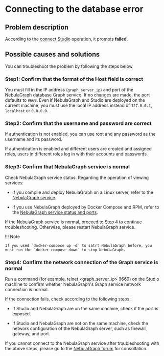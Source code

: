 # Connecting to the database error

## Problem description

According to the [connect Studio](../deploy-connect/st-ug-connect.md) operation, it prompts **failed**.

## Possible causes and solutions

You can troubleshoot the problem by following the steps below.

### Step1: Confirm that the format of the **Host** field is correct

You must fill in the IP address (`graph_server_ip`) and port of the NebulaGraph database Graph service. If no changes are made, the port defaults to `9669`. Even if NebulaGraph and Studio are deployed on the current machine, you must use the local IP address instead of `127.0.0.1`, `localhost` or `0.0.0.0`.

### Step2: Confirm that the **username** and **password** are correct

If authentication is not enabled, you can use root and any password as the username and its password.

If authentication is enabled and different users are created and assigned roles, users in different roles log in with their accounts and passwords.

### Step3: Confirm that NebulaGraph service is normal

Check NebulaGraph service status. Regarding the operation of viewing services:

- If you compile and deploy NebulaGraph on a Linux server, refer to the [NebulaGraph service](../../4.deployment-and-installation/2.compile-and-install-nebula-graph/deploy-nebula-graph-cluster.md).

- If you use NebulaGraph deployed by Docker Compose and RPM, refer to the [NebulaGraph service status and ports](../deploy-connect/st-ug-deploy.md).

If the NebulaGraph service is normal, proceed to Step 4 to continue troubleshooting. Otherwise, please restart NebulaGraph service.

!!! Note

    If you used `docker-compose up -d` to satrt NebulaGraph before, you must run the `docker-compose down` to stop NebulaGraph.

### Step4: Confirm the network connection of the Graph service is normal

Run a command (for example, telnet <graph_server_ip> 9669) on the Studio machine to confirm whether NebulaGraph's Graph service network connection is normal.

If the connection fails, check according to the following steps:

- If Studio and NebulaGraph are on the same machine, check if the port is exposed.

- If Studio and NebulaGraph are not on the same machine, check the network configuration of the NebulaGraph server, such as firewall, gateway, and port.

If you cannot connect to the NebulaGraph service after troubleshooting with the above steps, please go to the [NebulaGraph forum](https://discuss.nebula-graph.io) for consultation.